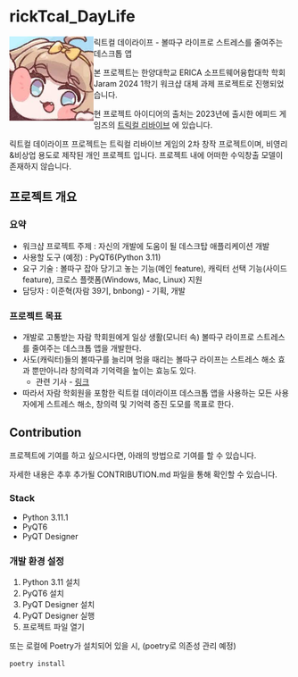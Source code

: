 # rickTcal_DayLife
<p>
  <img align="left" width="30%" src="./images/빠따.jpeg"/>
</p>

릭트컬 데이라이프 - 볼따구 라이프로 스트레스를 줄여주는 데스크톱 앱

본 프로젝트는 한양대학교 ERICA 소프트웨어융합대학 학회 Jaram 2024 1학기 워크샵 대체 과제 프로젝트로 진행되었습니다.

현 프로젝트 아이디어의 출처는 2023년에 출시한 에피드 게임즈의 [트릭컬 리바이브](https://trickcal.com/) 에 있습니다.

릭트컬 데이라이프 프로젝트는 트릭컬 리바이브 게임의 2차 창작 프로젝트이며, 비영리&비상업 용도로 제작된 개인 프로젝트 입니다.
프로젝트 내에 어떠한 수익창출 모델이 존재하지 않습니다.

## 프로젝트 개요

### 요약

 - 워크샵 프로젝트 주제 : 자신의 개발에 도움이 될 데스크탑 애플리케이션 개발
 - 사용할 도구 (예정) : PyQT6(Python 3.11)
 - 요구 기술 : 볼따구 잡아 당기고 놓는 기능(메인 feature), 캐릭터 선택 기능(사이드 feature), 크로스 플랫폼(Windows, Mac, Linux) 지원
 - 담당자 : 이준혁(자람 39기, bnbong) - 기획, 개발

### 프로젝트 목표

 - 개발로 고통받는 자람 학회원에게 일상 생활(모니터 속) 볼따구 라이프로 스트레스를 줄여주는 데스크톱 앱을 개발한다.
 - 사도(캐릭터)들의 볼따구를 늘리며 멍을 때리는 볼따구 라이프는 스트레스 해소 효과 뿐만아니라 창의력과 기억력을 높이는 효능도 있다. 
   - 관련 기사 - [링크](https://m.health.chosun.com/svc/news_view.html?contid=2023031701752)
 - 따라서 자람 학회원을 포함한 릭트컬 데이라이프 데스크톱 앱을 사용하는 모든 사용자에게 스트레스 해소, 창의력 및 기억력 증진 도모를 목표로 한다.

## Contribution

프로젝트에 기여를 하고 싶으시다면, 아래의 방법으로 기여를 할 수 있습니다.

자세한 내용은 추후 추가될 CONTRIBUTION.md 파일을 통해 확인할 수 있습니다.

### Stack

 - Python 3.11.1
 - PyQT6
 - PyQT Designer

### 개발 환경 설정

1. Python 3.11 설치
2. PyQT6 설치
3. PyQT Designer 설치
4. PyQT Designer 실행
5. 프로젝트 파일 열기

또는 로컬에 Poetry가 설치되어 있을 시, (poetry로 의존성 관리 예정)
    
 ```bash
 poetry install
 ```

